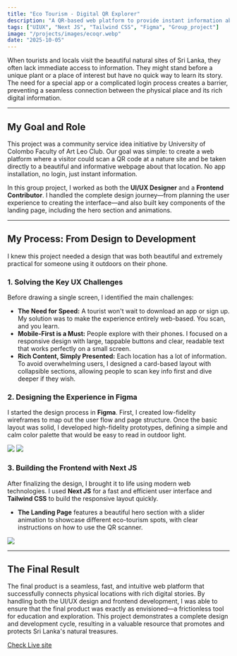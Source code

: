 ```yaml
---
title: "Eco Tourism - Digital QR Explorer"
description: "A QR-based web platform to provide instant information about Sri Lanka's natural treasures."
tags: ["UIUX", "Next JS", "Tailwind CSS", "Figma", "Group_project"]
image: "/projects/images/ecoqr.webp"
date: "2025-10-05"
---
```



When tourists and locals visit the beautiful natural sites of Sri Lanka, they often lack immediate access to information. They might stand before a unique plant or a place of interest but have no quick way to learn its story. The need for a special app or a complicated login process creates a barrier, preventing a seamless connection between the physical place and its rich digital information.

---

## My Goal and Role

This project was a community service idea initiative by University of Colombo Faculty of Art Leo Club. Our goal was simple: to create a web platform where a visitor could scan a QR code at a nature site and be taken directly to a beautiful and informative webpage about that location. No app installation, no login, just instant information.

In this group project, I worked as both the **UI/UX Designer** and a **Frontend Contributor**. I handled the complete design journey—from planning the user experience to creating the interface—and also built key components of the landing page, including the hero section and animations.

---

## My Process: From Design to Development

I knew this project needed a design that was both beautiful and extremely practical for someone using it outdoors on their phone.

### 1. Solving the Key UX Challenges

Before drawing a single screen, I identified the main challenges:
* **The Need for Speed:** A tourist won't wait to download an app or sign up. My solution was to make the experience entirely web-based. You scan, and you learn.
* **Mobile-First is a Must:** People explore with their phones. I focused on a responsive design with large, tappable buttons and clear, readable text that works perfectly on a small screen.
* **Rich Content, Simply Presented:** Each location has a lot of information. To avoid overwhelming users, I designed a card-based layout with collapsible sections, allowing people to scan key info first and dive deeper if they wish.

### 2. Designing the Experience in Figma

I started the design process in **Figma**. First, I created low-fidelity wireframes to map out the user flow and page structure. Once the basic layout was solid, I developed high-fidelity prototypes, defining a simple and calm color palette that would be easy to read in outdoor light.

![](/projects/images/ecoqr/1.webp)
![](/projects/images/ecoqr/2.webp)

### 3. Building the Frontend with Next JS

After finalizing the design, I brought it to life using modern web technologies. I used **Next JS** for a fast and efficient user interface and **Tailwind CSS** to build the responsive layout quickly.
* **The Landing Page** features a beautiful hero section with a slider animation to showcase different eco-tourism spots, with clear instructions on how to use the QR scanner.

![](/projects/images/ecoqr/3.webp)

---

## The Final Result

The final product is a seamless, fast, and intuitive web platform that successfully connects physical locations with rich digital stories. By handling both the UI/UX design and frontend development, I was able to ensure that the final product was exactly as envisioned—a frictionless tool for education and exploration. This project demonstrates a complete design and development cycle, resulting in a valuable resource that promotes and protects Sri Lanka's natural treasures.

[Check Live site](https://eco-tourism-qr-explorer.vercel.app/)